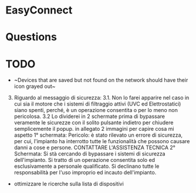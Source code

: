 # EasyConnect

# Questions

# TODO
 
 - ~Devices that are saved but not found on the network should have their icon grayed out~
 3. Riguardo al messaggio di sicurezza:
    3.1. Non lo farei apparire nel caso in cui sia il motore che i sistemi di filtraggio attivi (UVC ed Elettrostatici) siano spenti, perché, è un operazione consentita o per lo meno non pericolosa.
    3.2 Lo dividerei in 2 schermate prima di bypassare veramente le sicurezze con il solito pulsante indietro per chiudere semplicemente il popup. in allegato 2 immagini per capire cosa mi aspetto
          1° schermata: Pericolo: è stato rilevato un errore di sicurezza, per cui, l'impianto ha interrotto tutte le funzionalità che possono causare danni a cose e persone. CONTATTARE L'ASSISTENZA TECNICA
          2° Schermata: Si stà cercando di bypassare i sistemi di sicurezza dell'impianto. Si tratto di un operazione consentita solo ed esclusivamente a personale qualificato. Si declinano tutte le responsabilità per l'uso improprio ed incauto dell'impianto.

 - ottimizzare le ricerche sulla lista di dispositivi
